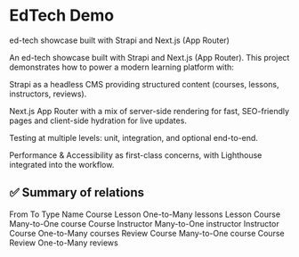 # EdTech Demo

ed-tech showcase built with Strapi and Next.js (App Router)

An ed-tech showcase built with Strapi and Next.js (App Router). This project demonstrates how to power a modern learning platform with:

Strapi as a headless CMS providing structured content (courses, lessons, instructors, reviews).

Next.js App Router with a mix of server-side rendering for fast, SEO-friendly pages and client-side hydration for live updates.

Testing at multiple levels: unit, integration, and optional end-to-end.

Performance & Accessibility as first-class concerns, with Lighthouse integrated into the workflow.


## ✅ Summary of relations
From	To	Type	Name
Course	Lesson	One-to-Many	lessons
Lesson	Course	Many-to-One	course
Course	Instructor	Many-to-One	instructor
Instructor	Course	One-to-Many	courses
Review	Course	Many-to-One	course
Course	Review	One-to-Many	reviews



